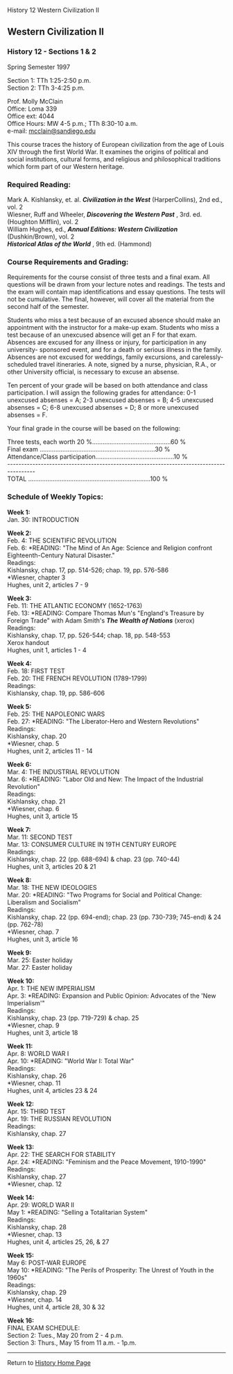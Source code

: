 History 12 Western Civilization II

## Western Civilization II

### History 12 - Sections 1 & 2

Spring Semester 1997  
  
Section 1: TTh 1:25-2:50 p.m.  
Section 2: TTh 3-4:25 p.m.  

Prof. Molly McClain  
Office: Loma 339  
Office ext: 4044  
Office Hours: MW 4-5 p.m.; TTh 8:30-10 a.m.  
e-mail: [mcclain@sandiego.edu](mailto:mcclain@sandiego.edu)  

This course traces the history of European civilization from the age of Louis
XIV through the first World War. It examines the origins of political and
social institutions, cultural forms, and religious and philosophical
traditions which form part of our Western heritage.  

### Required Reading:

  
Mark A. Kishlansky, et. al. _**Civilization in the West**_ (HarperCollins),
2nd ed., vol. 2  
Wiesner, Ruff and Wheeler, _**Discovering the Western Past**_ , 3rd. ed.
(Houghton Mifflin), vol. 2  
William Hughes, ed., _**Annual Editions: Western Civilization**_
(Dushkin/Brown), vol. 2  
_**Historical Atlas of the World**_ , 9th ed. (Hammond)  
  

### Course Requirements and Grading:

  

Requirements for the course consist of three tests and a final exam. All
questions will be drawn from your lecture notes and readings. The tests and
the exam will contain map identifications and essay questions. The tests will
not be cumulative. The final, however, will cover all the material from the
second half of the semester.  

Students who miss a test because of an excused absence should make an
appointment with the instructor for a make-up exam. Students who miss a test
because of an unexcused absence will get an F for that exam. Absences are
excused for any illness or injury, for participation in any university-
sponsored event, and for a death or serious illness in the family. Absences
are not excused for weddings, family excursions, and carelessly-scheduled
travel itineraries. A note, signed by a nurse, physician, R.A., or other
University official, is necessary to excuse an absense.  

Ten percent of your grade will be based on both attendance and class
participation. I will assign the following grades for attendance: 0-1
unexcused absenses = A; 2-3 unexcused absenses = B; 4-5 unexcused absenses =
C; 6-8 unexcused absenses = D; 8 or more unexcused absenses = F.  

Your final grade in the course will be based on the following:  

Three tests, each worth 20 %.............................................60 %  
Final exam
..................................................................30 %  
Attendance/Class participation.............................................10
%  
\----------------------------------------------------------------------------------------  
TOTAL
......................................................................100 %  

### Schedule of Weekly Topics:

  

**Week 1:**  
     Jan. 30: INTRODUCTION 

**Week 2:**  
     Feb. 4: THE SCIENTIFIC REVOLUTION  
Feb. 6: *READING: "The Mind of An Age: Science and Religion confront
Eighteenth-Century Natural Disaster."  
Readings:  
Kishlansky, chap. 17, pp. 514-526; chap. 19, pp. 576-586  
*Wiesner, chapter 3  
Hughes, unit 2, articles 7 - 9

**Week 3:**  
     Feb. 11: THE ATLANTIC ECONOMY (1652-1763)  
Feb. 13: *READING: Compare Thomas Mun's "England's Treasure by Foreign Trade"
with Adam Smith's _**The Wealth of Nations**_ (xerox)  
Readings:  
Kishlansky, chap. 17, pp. 526-544; chap. 18, pp. 548-553  
Xerox handout  
Hughes, unit 1, articles 1 - 4  

**Week 4:**  
     Feb. 18: FIRST TEST  
Feb. 20: THE FRENCH REVOLUTION (1789-1799)  
Readings:  
Kishlansky, chap. 19, pp. 586-606  

**Week 5:**  
     Feb. 25: THE NAPOLEONIC WARS  
Feb. 27: *READING: "The Liberator-Hero and Western Revolutions"  
Readings:  
Kishlansky, chap. 20  
*Wiesner, chap. 5  
Hughes, unit 2, articles 11 - 14  

**Week 6:**  
     Mar. 4: THE INDUSTRIAL REVOLUTION  
Mar. 6: *READING: "Labor Old and New: The Impact of the Industrial Revolution"  
Readings:  
Kishlansky, chap. 21  
*Wiesner, chap. 6  
Hughes, unit 3, article 15  

**Week 7:**  
     Mar. 11: SECOND TEST  
Mar. 13: CONSUMER CULTURE IN 19TH CENTURY EUROPE  
Readings:  
Kishlansky, chap. 22 (pp. 688-694)  & chap. 23 (pp. 740-44)  
Hughes, unit 3, articles 20 & 21  

**Week 8:**  
     Mar. 18: THE NEW IDEOLOGIES   
Mar. 20: *READING: "Two Programs for Social and Political Change: Liberalism
and Socialism"  
Readings:  
Kishlansky, chap. 22 (pp. 694-end); chap. 23 (pp. 730-739; 745-end)  & 24 (pp.
762-78)  
*Wiesner, chap. 7  
Hughes, unit 3, article 16  

**Week 9:**  
     Mar. 25: Easter holiday   
Mar. 27: Easter holiday  

**Week 10:**  
     Apr. 1: THE NEW IMPERIALISM  
Apr. 3: *READING: Expansion and Public Opinion: Advocates of the 'New
Imperialism'"  
Readings:  
Kishlansky, chap. 23 (pp. 719-729)  & chap. 25  
*Wiesner, chap. 9  
Hughes, unit 3, article 18  

**Week 11:**  
     Apr. 8: WORLD WAR I  
Apr. 10: *READING: "World War I: Total War"  
Readings:  
Kishlansky, chap. 26  
*Wiesner, chap. 11  
Hughes, unit 4, articles 23  & 24  

**Week 12:**  
     Apr. 15: THIRD TEST  
Apr. 19: THE RUSSIAN REVOLUTION  
Readings:  
Kishlansky, chap. 27  

**Week 13:**  
     Apr. 22: THE SEARCH FOR STABILITY  
Apr. 24: *READING: "Feminism and the Peace Movement, 1910-1990"  
Readings:  
Kishlansky, chap. 27  
*Wiesner, chap. 12  

**Week 14:**  
     Apr. 29: WORLD WAR II  
May 1: *READING: "Selling a Totalitarian System"  
Readings:  
Kishlansky, chap. 28  
*Wiesner, chap. 13  
Hughes, unit 4, articles 25, 26,  & 27  

**Week 15:**  
     May 6: POST-WAR EUROPE  
May 10: *READING: "The Perils of Prosperity: The Unrest of Youth in the 1960s"  
Readings:  
Kishlansky, chap. 29  
*Wiesner, chap. 14  
Hughes, unit 4, article 28, 30  & 32  

**Week 16:**  
     FINAL EXAM SCHEDULE:   
Section 2: Tues., May 20 from 2 - 4 p.m.  
Section 3: Thurs., May 15 from 11 a.m. - 1p.m.  

* * *

Return to [History Home Page](http://history.sandiego.edu/gen/HISTHOME.html)

